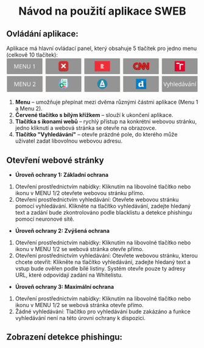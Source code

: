# <p align="center">Návod na použití aplikace SWEB</p>
## Ovládání aplikace:
Aplikace má hlavní ovládací panel, který obsahuje 5 tlačítek pro jedno menu (celkově 10 tlačítek):  
 ![MENU_1](https://github.com/forsenior/senior-os/blob/main/sweb/screens/sweb_menu1.png)
 ![MENU_2](https://github.com/forsenior/senior-os/blob/main/sweb/screens/sweb_menu2_cz.png)
1.	**Menu** – umožňuje přepínat mezi dvěma různými částmi aplikace (Menu 1 a Menu 2).
2.	**Červené tlačítko s bílým křížkem** – slouží k ukončení aplikace.
3.	**Tlačítka s ikonami webů** – rychlý přístup na konkrétní webovou stránku, jedno kliknutí a webová stránka se otevře na obrazovce. 
4.	**Tlačítko "Vyhledávání"** –  otevře prázdné pole, do kterého může uživatel zadat libovolnou webovou adresu.

## Otevření webové stránky
- **Úroveň ochrany 1: Základní ochrana**
1. Otevření prostřednictvím nabídky: Kliknutím na libovolné tlačítko nebo ikonu v MENU 1/2 otevřete webovou stránku přímo.
2. Otevření prostřednictvím vyhledávání: Otevřete webovou stránku pomocí vyhledávání. Klikněte na tlačítko vyhledávání, zadejte hledaný text a zadání bude zkontrolováno podle blacklistu a detekce phishingu pomocí neuronové sítě.

- **Úroveň ochrany 2: Zvýšená ochrana**
1. Otevření prostřednictvím nabídky: Kliknutím na libovolné tlačítko nebo ikonu v MENU 1/2 se webová stránka otevře přímo.
2. Otevření prostřednictvím vyhledávání: Otevřete webovou stránku, kterou chcete otevřít: Klikněte na tlačítko vyhledávání, zadejte hledaný text a vstup bude ověřen podle bílé listiny. Systém otevře pouze ty adresy URL, které odpovídají zadání na Whitelistu.
  
- **Úroveň ochrany 3: Maximální ochrana**
1. Otevření prostřednictvím nabídky: Kliknutím na libovolné tlačítko nebo ikonu v MENU 1/2 se webová stránka otevře přímo.
2. Žádné vyhledávání: Tlačítko pro vyhledávání bude zakázáno a funkce vyhledávání není na této úrovni ochrany k dispozici.

## Zobrazení detekce phishingu:

